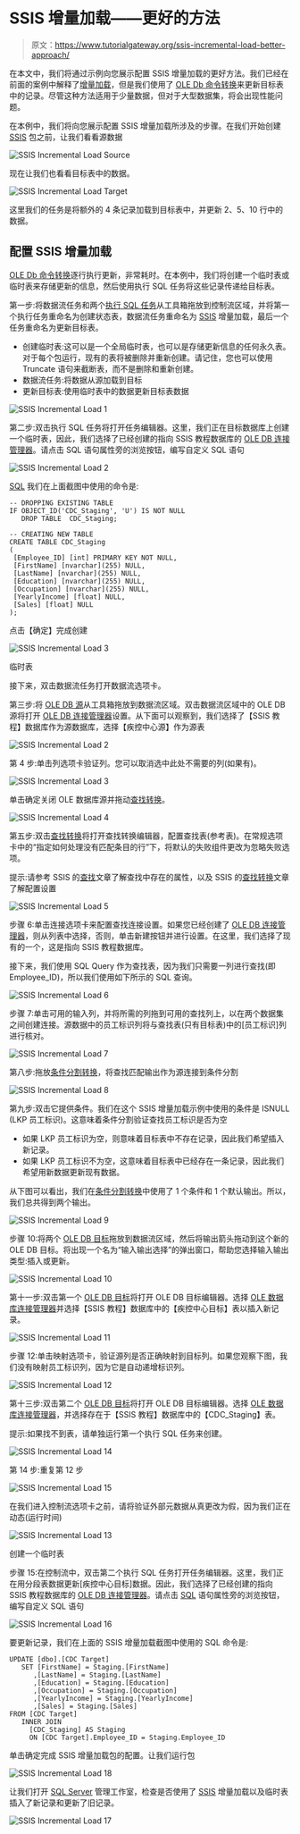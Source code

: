 # SSIS 增量加载——更好的方法

> 原文：<https://www.tutorialgateway.org/ssis-incremental-load-better-approach/>

在本文中，我们将通过示例向您展示配置 SSIS 增量加载的更好方法。我们已经在前面的案例中解释了[增量加载](https://www.tutorialgateway.org/incremental-load-in-ssis/)，但是我们使用了 [OLE Db 命令转换](https://www.tutorialgateway.org/ole-db-command-transformation-in-ssis/)来更新目标表中的记录。尽管这种方法适用于少量数据，但对于大型数据集，将会出现性能问题。

在本例中，我们将向您展示配置 SSIS 增量加载所涉及的步骤。在我们开始创建 [SSIS](https://www.tutorialgateway.org/ssis/) 包之前，让我们看看源数据

![SSIS Incremental Load Source](img/ecd687c06ef1ac1451f1f63e69611e36.png)

现在让我们也看看目标表中的数据。

![SSIS Incremental Load Target](img/9b36913dc4336232c7c21d8aeb298275.png)

这里我们的任务是将额外的 4 条记录加载到目标表中，并更新 2、5、10 行中的数据。

## 配置 SSIS 增量加载

[OLE Db 命令转换](https://www.tutorialgateway.org/ole-db-command-transformation-in-ssis/)逐行执行更新，非常耗时。在本例中，我们将创建一个临时表或临时表来存储更新的信息，然后使用执行 SQL 任务将这些记录传递给目标表。

第一步:将数据流任务和两个[执行 SQL 任务](https://www.tutorialgateway.org/execute-sql-task-in-ssis/)从工具箱拖放到控制流区域，并将第一个执行任务重命名为创建状态表，数据流任务重命名为 [SSIS](https://www.tutorialgateway.org/ssis/) 增量加载，最后一个任务重命名为更新目标表。

*   创建临时表:这可以是一个全局临时表，也可以是存储更新信息的任何永久表。对于每个包运行，现有的表将被删除并重新创建。请记住，您也可以使用 Truncate 语句来截断表，而不是删除和重新创建。
*   数据流任务:将数据从源加载到目标
*   更新目标表:使用临时表中的数据更新目标表数据

![SSIS Incremental Load 1](img/b7cede2ed2aac5f5f768218832a6c0aa.png)

第二步:双击执行 SQL 任务将打开任务编辑器。这里，我们正在目标数据库上创建一个临时表，因此，我们选择了已经创建的指向 SSIS 教程数据库的 [OLE DB 连接管理器](https://www.tutorialgateway.org/ole-db-connection-manager-in-ssis/)。请点击 SQL 语句属性旁的浏览按钮，编写自定义 SQL 语句

![SSIS Incremental Load 2](img/5015d6fd246e8fa996a566ff7def4db8.png)

[SQL](https://www.tutorialgateway.org/sql/) 我们在上面截图中使用的命令是:

```
-- DROPPING EXISTING TABLE
IF OBJECT_ID('CDC_Staging', 'U') IS NOT NULL
   DROP TABLE  CDC_Staging;

-- CREATING NEW TABLE
CREATE TABLE CDC_Staging
(
 [Employee_ID] [int] PRIMARY KEY NOT NULL,
 [FirstName] [nvarchar](255) NULL,
 [LastName] [nvarchar](255) NULL,
 [Education] [nvarchar](255) NULL,
 [Occupation] [nvarchar](255) NULL,
 [YearlyIncome] [float] NULL,
 [Sales] [float] NULL
);
```

点击【确定】完成创建

![SSIS Incremental Load 3](img/6076f706719eea691123b4e82cf12531.png)

临时表

接下来，双击数据流任务打开数据流选项卡。

第三步:将 [OLE DB 源](https://www.tutorialgateway.org/ole-db-source-in-ssis/)从工具箱拖放到数据流区域。双击数据流区域中的 OLE DB 源将打开 [OLE DB 连接管理器](https://www.tutorialgateway.org/ole-db-connection-manager-in-ssis/)设置。从下面可以观察到，我们选择了【SSIS 教程】数据库作为源数据库，选择【疾控中心源】作为源表

![SSIS Incremental Load 2](img/17076efddac4e7d5db2cc76ac8bfb6fa.png)

第 4 步:单击列选项卡验证列。您可以取消选中此处不需要的列(如果有)。

![SSIS Incremental Load 3](img/b72737cc8b662ceeccdcaa2d61164af7.png)

单击确定关闭 OLE 数据库源并拖动[查找转换](https://www.tutorialgateway.org/lookup-transformation-in-ssis/)。

![SSIS Incremental Load 4](img/dd1bcc37972d341e8f9da445e5e9e48e.png)

第五步:双击[查找转换](https://www.tutorialgateway.org/lookup-transformation-in-ssis/)将打开查找转换编辑器，配置查找表(参考表)。在常规选项卡中的“指定如何处理没有匹配条目的行”下，将默认的失败组件更改为忽略失败选项。

提示:请参考 SSIS 的[查找](https://www.tutorialgateway.org/lookup-in-ssis/)文章了解查找中存在的属性，以及 SSIS 的[查找转换](https://www.tutorialgateway.org/lookup-transformation-in-ssis/)文章了解配置设置

![SSIS Incremental Load 5](img/75c53710e424071abf3eda201c7685c3.png)

步骤 6:单击连接选项卡来配置查找连接设置。如果您已经创建了 [OLE DB 连接管理器](https://www.tutorialgateway.org/ole-db-connection-manager-in-ssis/)，则从列表中选择，否则，单击新建按钮并进行设置。在这里，我们选择了现有的一个，这是指向 SSIS 教程数据库。

接下来，我们使用 SQL Query 作为查找表，因为我们只需要一列进行查找(即 Employee_ID)，所以我们使用如下所示的 SQL 查询。

![SSIS Incremental Load 6](img/0f9cf306b046df381afd20010e868a8b.png)

步骤 7:单击可用的输入列，并将所需的列拖到可用的查找列上，以在两个数据集之间创建连接。源数据中的员工标识列将与查找表(只有目标表)中的[员工标识]列进行核对。

![SSIS Incremental Load 7](img/00453404d7735a36c34f23e378bc55c9.png)

第八步:拖放[条件分割转换](https://www.tutorialgateway.org/conditional-split-transformation-in-ssis/)，将查找匹配输出作为源连接到条件分割

![SSIS Incremental Load 8](img/c8b5ff108a0a2d4ead8e15faee74b93b.png)

第九步:双击它提供条件。我们在这个 SSIS 增量加载示例中使用的条件是 ISNULL (LKP 员工标识)。这意味着条件分割验证查找员工标识是否为空

*   如果 LKP 员工标识为空，则意味着目标表中不存在记录，因此我们希望插入新记录。
*   如果 LKP 员工标识不为空，这意味着目标表中已经存在一条记录，因此我们希望用新数据更新现有数据。

从下图可以看出，我们在[条件分割转换](https://www.tutorialgateway.org/conditional-split-transformation-in-ssis/)中使用了 1 个条件和 1 个默认输出。所以，我们总共得到两个输出。

![SSIS Incremental Load 9](img/29dfa26686b4840d3b85e2846864736f.png)

步骤 10:将两个 [OLE DB 目标](https://www.tutorialgateway.org/ssis-ole-db-destination/)拖放到数据流区域，然后将输出箭头拖动到这个新的 OLE DB 目标。将出现一个名为“输入输出选择”的弹出窗口，帮助您选择输入输出类型:插入或更新。

![SSIS Incremental Load 10](img/69c63975656e4a13d07de89c5426c9cf.png)

第十一步:双击第一个 [OLE DB 目标](https://www.tutorialgateway.org/ssis-ole-db-destination/)将打开 OLE DB 目标编辑器。选择 [OLE 数据库连接管理器](https://www.tutorialgateway.org/ole-db-connection-manager-in-ssis/)并选择【SSIS 教程】数据库中的【疾控中心目标】表以插入新记录。

![SSIS Incremental Load 11](img/9c876ec7c7988e654c817707370318a6.png)

步骤 12:单击映射选项卡，验证源列是否正确映射到目标列。如果您观察下图，我们没有映射员工标识列，因为它是自动递增标识列。

![SSIS Incremental Load 12](img/f6376bf9bedc69878e50d50e9d939da2.png)

第十三步:双击第二个 [OLE DB 目标](https://www.tutorialgateway.org/ssis-ole-db-destination/)将打开 OLE DB 目标编辑器。选择 [OLE 数据库连接管理器](https://www.tutorialgateway.org/ole-db-connection-manager-in-ssis/)，并选择存在于【SSIS 教程】数据库中的【CDC_Staging】表。

提示:如果找不到表，请单独运行第一个执行 SQL 任务来创建。

![SSIS Incremental Load 14](img/e67c4d69c826f107281c754f0cf8c95f.png)

第 14 步:重复第 12 步

![SSIS Incremental Load 15](img/6328a3d830167f4d1c64bf6f42d88f66.png)

在我们进入控制流选项卡之前，请将验证外部元数据从真更改为假，因为我们正在动态(运行时间)

![SSIS Incremental Load 13](img/a484e16fdddf2978c9f22850342ff51e.png)

创建一个临时表

步骤 15:在控制流中，双击第二个执行 SQL 任务打开任务编辑器。这里，我们正在用分段表数据更新[疾控中心目标]数据。因此，我们选择了已经创建的指向 SSIS 教程数据库的 [OLE DB 连接管理器](https://www.tutorialgateway.org/ole-db-connection-manager-in-ssis/)。请点击 [SQL](https://www.tutorialgateway.org/sql/) 语句属性旁的浏览按钮，编写自定义 SQL 语句

![SSIS Incremental Load 16](img/d45027633d2034a822fe222d15fe0b22.png)

要更新记录，我们在上面的 SSIS 增量加载截图中使用的 SQL 命令是:

```
UPDATE [dbo].[CDC Target]
   SET [FirstName] = Staging.[FirstName]
      ,[LastName] = Staging.[LastName]
      ,[Education] = Staging.[Education]
      ,[Occupation] = Staging.[Occupation]
      ,[YearlyIncome] = Staging.[YearlyIncome]
      ,[Sales] = Staging.[Sales]
FROM [CDC Target]
   INNER JOIN
     [CDC_Staging] AS Staging 
	 ON [CDC Target].Employee_ID = Staging.Employee_ID

```

单击确定完成 SSIS 增量加载包的配置。让我们运行包

![SSIS Incremental Load 18](img/09a7150ca7ca9e57ae6e22cf1c5beeff.png)

让我们打开 [SQL Server](https://www.tutorialgateway.org/sql/) 管理工作室，检查是否使用了 [SSIS](https://www.tutorialgateway.org/ssis/) 增量加载以及临时表插入了新记录和更新了旧记录。

![SSIS Incremental Load 17](img/1d96e2a46fc03f181ab96e68aec3401b.png)